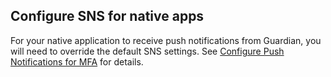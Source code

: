 ## Configure SNS for native apps

For your native application to receive push notifications from Guardian, you will need to override the default SNS settings. See [Configure Push Notifications for MFA](/mfa/guides/configure-push) for details.